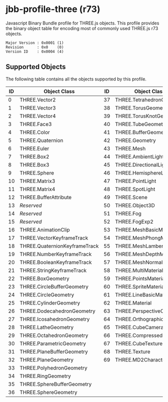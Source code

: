 # jbb-profile-three (r73)

Javascript Binary Bundle profile for THREE.js objects. This profile provides 
the binary object table for encoding most of commonly used THREE.js r73 objects.

```
Major Version : 0x0001 (1)
Revision      : 0x0    (0)
Version ID    : 0x0004 (4)
```

## Supported Objects

The following table contains all the objects supported by this profile.

| ID | Object Class                    | ID | Object Class              |
|----|---------------------------------|----|---------------------------|
| 0  | THREE.Vector2                   | 37 | THREE.TetrahedronGeometry |
| 1  | THREE.Vector3                   | 38 | THREE.TorusGeometry       |
| 2  | THREE.Vector4                   | 39 | THREE.TorusKnotGeometry   |
| 3  | THREE.Face3                     | 40 | THREE.TubeGeometry        |
| 4  | THREE.Color                     | 41 | THREE.BufferGeometry      |
| 5  | THREE.Quaternion                | 42 | THREE.Geometry            |
| 6  | THREE.Euler                     | 43 | THREE.Mesh                |
| 7  | THREE.Box2                      | 44 | THREE.AmbientLight        |
| 8  | THREE.Box3                      | 45 | THREE.DirectionalLight    |
| 9  | THREE.Sphere                    | 46 | THREE.HemisphereLight     |
| 10 | THREE.Matrix3                   | 47 | THREE.PointLight          |
| 11 | THREE.Matrix4                   | 48 | THREE.SpotLight           |
| 12 | THREE.BufferAttribute           | 49 | THREE.Scene               |
| 13 | _Reserved_                      | 50 | THREE.Object3D            |
| 14 | _Reserved_                      | 51 | THREE.Fog                 |
| 15 | _Reserved_                      | 52 | THREE.FogExp2             |
| 16 | THREE.AnimationClip             | 53 | THREE.MeshBasicMaterial   |
| 17 | THREE.VectorKeyframeTrack       | 54 | THREE.MeshPhongMaterial   |
| 18 | THREE.QuaternionKeyframeTrack   | 55 | THREE.MeshLambertMaterial |
| 19 | THREE.NumberKeyframeTrack       | 56 | THREE.MeshDepthMaterial   |
| 20 | THREE.BooleanKeyframeTrack      | 57 | THREE.MeshNormalMaterial  |
| 21 | THREE.StringKeyframeTrack       | 58 | THREE.MultiMaterial       |
| 22 | THREE.BoxGeometry               | 59 | THREE.PointsMaterial      |
| 23 | THREE.CircleBufferGeometry      | 60 | THREE.SpriteMaterial      |
| 24 | THREE.CircleGeometry            | 61 | THREE.LineBasicMaterial   |
| 25 | THREE.CylinderGeometry          | 62 | THREE.Material            |
| 26 | THREE.DodecahedronGeometry      | 63 | THREE.PerspectiveCamera   |
| 27 | THREE.IcosahedronGeometry       | 64 | THREE.OrthographicCamera  |
| 28 | THREE.LatheGeometry             | 65 | THREE.CubeCamera          |
| 29 | THREE.OctahedronGeometry        | 66 | THREE.CompressedTexture   |
| 30 | THREE.ParametricGeometry        | 67 | THREE.CubeTexture         |
| 31 | THREE.PlaneBufferGeometry       | 68 | THREE.Texture             |
| 32 | THREE.PlaneGeometry             | 69 | THREE.MD2Character        |
| 33 | THREE.PolyhedronGeometry        |    |                           |
| 34 | THREE.RingGeometry              |    |                           |
| 35 | THREE.SphereBufferGeometry      |    |                           |
| 36 | THREE.SphereGeometry            |    |                           |